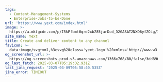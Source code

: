 ```yaml
---
tags:
  - Content-Management-Systems
  - Enterprise-Jobs-to-be-Done
url: 'https://www.yext.com/index.html'
image: >-
  https://a.mktgcdn.com/p/I5kFfbmt0qrd2xbZ85jarDud_D2GASAT2NXD6yfZOLg/1920x1081.jpg
site_name: Yext
title: Create and deliver content to any channel
favicon: >-
  data:image/svg+xml,%3csvg%20class='yext-logo'%20xmlns='http://www.w3.org/2000/svg'%20viewBox='0%200%20720%20720'%3e%3cpath%20d='M360%200C161.18%200%200%20161.18%200%20360s161.18%20360%20360%20360%20360-161.18%20360-360S558.82%200%20360%200zm0%20691.2C177.08%20691.2%2028.8%20542.92%2028.8%20360S177.08%2028.8%20360%2028.8%20691.2%20177.08%20691.2%20360%20542.92%20691.2%20360%20691.2z'%3e%3c/path%3e%3cpath%20d='M370.8%20399.6h64.8v129.6h28.8V399.6h64.8v-28.8H370.8zM332.43%20367.2L270%20429.64l-62.43-62.44-20.37%2020.37L249.64%20450l-62.44%2062.43%2020.37%2020.37L270%20470.36l62.43%2062.44%2020.37-20.37L290.36%20450l62.44-62.43zM448.2%20349.2c44.73%200%2081-36.27%2081-81h-28.8c0%2028.83-23.37%2052.2-52.2%2052.2-8.23%200-16.01-1.91-22.93-5.3l69.83-69.83%2021.08-21.08c-14.44-22.25-39.48-36.98-67.98-36.98-44.74%200-81%2036.27-81%2081s36.26%2080.99%2081%2080.99zm0-133.2c10.12%200%2019.56%202.89%2027.56%207.88l-71.88%2071.88c-4.99-8-7.87-17.44-7.87-27.56-.01-28.83%2023.36-52.2%2052.19-52.2zM270%20259.58l-60.74-72.38-22.06%2018.51%2068.4%2081.52v61.97h28.8v-61.97l68.4-81.52-22.06-18.51z'%3e%3c/path%3e%3cg%3e%3cpath%20d='M648%20633.6c-23.86%200-43.2%2019.34-43.2%2043.2S624.14%20720%20648%20720s43.2-19.34%2043.2-43.2-19.34-43.2-43.2-43.2zm0%2082.94c-21.95%200-39.74-17.79-39.74-39.74%200-21.95%2017.79-39.74%2039.74-39.74%2021.95%200%2039.74%2017.79%2039.74%2039.74%200%2021.95-17.79%2039.74-39.74%2039.74z'%3e%3c/path%3e%3cpath%20d='M664.93%20698.4h-3.96l-.03-.05-10.3-17.59H637.2v17.64h-3.44v-43.2h17.05c7.06%200%2012.81%205.75%2012.81%2012.81%200%205.7-3.87%2010.73-9.41%2012.29l10.72%2018.1zm-27.73-20.89h13.61c5.17%200%209.37-4.26%209.37-9.49%200-5.27-4.2-9.56-9.37-9.56H637.2v19.05z'%3e%3c/path%3e%3c/g%3e%3c/svg%3e
og_screenshot_url: >-
  https://og-screenshots-prod.s3.amazonaws.com/1366x768/80/false/3dd896f836911298ed0f92afad87b983dece2bd8245a1dc85fa37ecda5a2d25b.jpeg
og_last_fetch: 2025-03-07T05:19:02.931Z
last_jina_request: '2025-03-09T05:58:40.535Z'
jina_error: TIMEOUT
---
```


